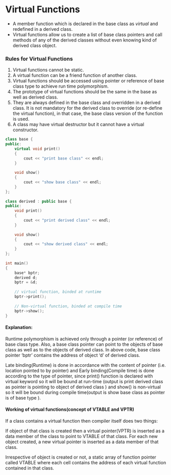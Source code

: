 # Virtual Functions

- A member function which is declared in the base class as *virtual* and redefined in a derived class.
- Virtual functions allow us to create a list of base class pointers and call methods of any of the derived classes without even knowing kind of derived class object. 

### Rules for Virtual Functions

1. Virtual functions cannot be static.
2. A virtual function can be a friend function of another class.
3. Virtual functions should be accessed using pointer or reference of base class type to achieve run time polymorphism.
4. The prototype of virtual functions should be the same in the base as well as derived class.
5. They are always defined in the base class and overridden in a derived class. It is not mandatory for the derived class to override (or re-define the virtual function), in that case, the base class version of the function is used.
6. A class may have virtual destructor but it cannot have a virtual constructor.

```cpp
class base {
public:
    virtual void print()
    {
        cout << "print base class" << endl;
    }
 
    void show()
    {
        cout << "show base class" << endl;
    }
};
 
class derived : public base {
public:
    void print()
    {
        cout << "print derived class" << endl;
    }
 
    void show()
    {
        cout << "show derived class" << endl;
    }
};
 
int main()
{
    base* bptr;
    derived d;
    bptr = &d;
 
    // virtual function, binded at runtime
    bptr->print();
 
    // Non-virtual function, binded at compile time
    bptr->show();
}

```

#### **Explanation:**
Runtime polymorphism is achieved only through a pointer (or reference) of base class type. Also, a base class pointer can point to the objects of base class as well as to the objects of derived class. In above code, base class pointer ‘bptr’ contains the address of object ‘d’ of derived class.

Late binding(Runtime) is done in accordance with the content of pointer (i.e. location pointed to by pointer) and Early binding(Compile time) is done according to the type of pointer, since print() function is declared with virtual keyword so it will be bound at run-time (output is print derived class as pointer is pointing to object of derived class ) and show() is non-virtual so it will be bound during compile time(output is show base class as pointer is of base type ).


#### **Working of virtual functions**(concept of VTABLE and VPTR)
If a class contains a virtual function then compiler itself does two things: 
 
If object of that class is created then a virtual pointer(VPTR) is inserted as a data member of the class to point to VTABLE of that class. For each new object created, a new virtual pointer is inserted as a data member of that class.

Irrespective of object is created or not, a static array of function pointer called VTABLE where each cell contains the address of each virtual function contained in that class.
